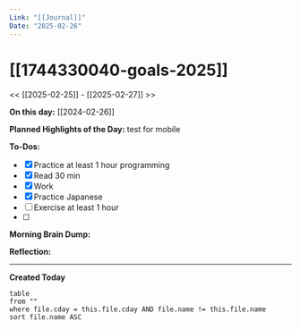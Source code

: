 ```yaml
---
Link: "[[Journal]]"
Date: "2025-02-26"
---
```


# [[1744330040-goals-2025]]

<< [[2025-02-25]] - [[2025-02-27]] >>

**On this day:** [[2024-02-26]]

**Planned Highlights of the Day:**
test for mobile

**To-Dos:**

- [x] Practice at least 1 hour programming
- [x] Read 30 min
- [x] Work
- [x] Practice Japanese
- [ ] Exercise at least 1 hour
- [ ]

**Morning Brain Dump:**

**Reflection:**

---

**Created Today**

```dataview
table
from ""
where file.cday = this.file.cday AND file.name != this.file.name
sort file.name ASC
```

